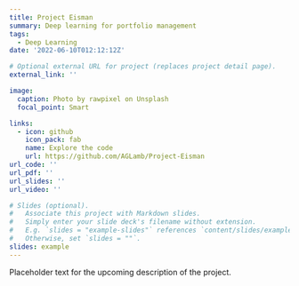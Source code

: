 ```yaml
---
title: Project Eisman
summary: Deep learning for portfolio management
tags:
  - Deep Learning
date: '2022-06-10T012:12:12Z'

# Optional external URL for project (replaces project detail page).
external_link: ''

image:
  caption: Photo by rawpixel on Unsplash
  focal_point: Smart

links:
  - icon: github
    icon_pack: fab
    name: Explore the code
    url: https://github.com/AGLamb/Project-Eisman
url_code: ''
url_pdf: ''
url_slides: ''
url_video: ''

# Slides (optional).
#   Associate this project with Markdown slides.
#   Simply enter your slide deck's filename without extension.
#   E.g. `slides = "example-slides"` references `content/slides/example-slides.md`.
#   Otherwise, set `slides = ""`.
slides: example
---
```

Placeholder text for the upcoming description of the project.
